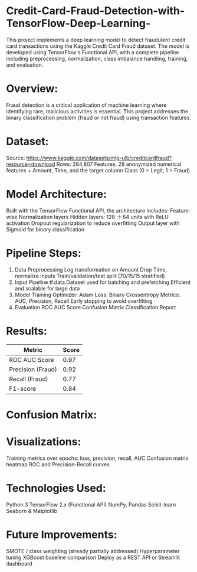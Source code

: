 # Credit-Card-Fraud-Detection-with-TensorFlow-Deep-Learning-
This project implements a deep learning model to detect fraudulent credit card transactions using the Kaggle Credit Card Fraud dataset. The model is developed using TensorFlow's Functional API, with a complete pipeline including preprocessing, normalization, class imbalance handling, training, and evaluation.

# Overview: 
Fraud detection is a critical application of machine learning where identifying rare, malicious activities is essential. This project addresses the binary classification problem (fraud or not fraud) using transaction features.


# Dataset:
Source: https://www.kaggle.com/datasets/mlg-ulb/creditcardfraud?resource=download
Rows: 284,807
Features: 28 anonymized numerical features + Amount, Time, and the target column Class (0 = Legit, 1 = Fraud)

# Model Architecture:
Built with the TensorFlow Functional API, the architecture includes:
  Feature-wise Normalization layers
  Hidden layers: 128 → 64 units with ReLU activation
  Dropout regularization to reduce overfitting
  Output layer with Sigmoid for binary classification


  # Pipeline Steps:

1. Data Preprocessing
    Log transformation on Amount
    Drop Time, normalize inputs
    Train/validation/test split (70/15/15 stratified)
2. Input Pipeline
    tf.data.Dataset used for batching and prefetching
    Efficient and scalable for large data
3. Model Training
    Optimizer: Adam
    Loss: Binary Crossentropy
    Metrics: AUC, Precision, Recall
    Early stopping to avoid overfitting
4. Evaluation
    ROC AUC Score
    Confusion Matrix
    Classification Report

# Results:
| Metric            | Score |
| ----------------- | ----- |
| ROC AUC Score     | 0.97  |
| Precision (Fraud) | 0.92  |
| Recall (Fraud)    | 0.77  |
| F1-score          | 0.84  |

# Confusion Matrix:


# Visualizations:
  Training metrics over epochs: loss, precision, recall, AUC
  Confusion matrix heatmap
  ROC and Precision-Recall curves

# Technologies Used:
  Python 3
  TensorFlow 2.x (Functional API)
  NumPy, Pandas
  Scikit-learn
  Seaborn & Matplotlib

# Future Improvements:
  SMOTE / class weighting (already partially addressed)
  Hyperparameter tuning
  XGBoost baseline comparison
  Deploy as a REST API or Streamlit dashboard

  
